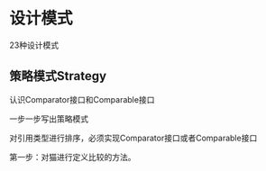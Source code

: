 # 设计模式

23种设计模式





## 策略模式Strategy



认识Comparator接口和Comparable接口







一步一步写出策略模式

对引用类型进行排序，必须实现Comparator接口或者Comparable接口

第一步：对猫进行定义比较的方法。



